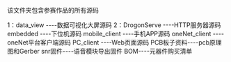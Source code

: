 
该文件夹包含参赛作品的所有源码

1：data_view ----数据可视化大屏源码
2：DrogonServe ----HTTP服务器源码
embedded ----下位机源码
mobile_client ----手机APP源码
oneNet_client  ----oneNet平台客户端源码
PC_client  ----Web页面源码
PCB板子资料----pcb原理图和Gerber
snr固件----语音模块导出固件
BOM----元器件购买清单
